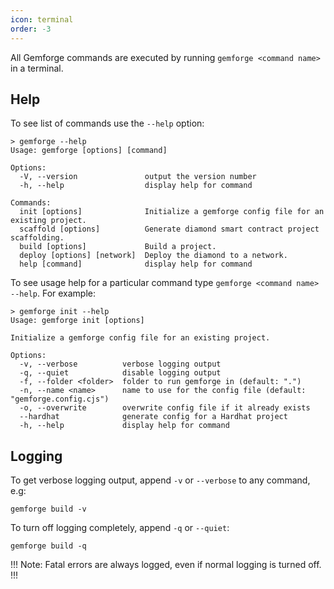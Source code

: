 ```yaml
---
icon: terminal
order: -3
---
```


All Gemforge commands are executed by running `gemforge <command name>` in a terminal.

## Help

To see list of commands use the `--help` option:

```shell
> gemforge --help
Usage: gemforge [options] [command]

Options:
  -V, --version               output the version number
  -h, --help                  display help for command

Commands:
  init [options]              Initialize a gemforge config file for an existing project.
  scaffold [options]          Generate diamond smart contract project scaffolding.
  build [options]             Build a project.
  deploy [options] [network]  Deploy the diamond to a network.
  help [command]              display help for command
```

To see usage help for a particular command type `gemforge <command name> --help`. For example:

```shell
> gemforge init --help
Usage: gemforge init [options]

Initialize a gemforge config file for an existing project.

Options:
  -v, --verbose          verbose logging output
  -q, --quiet            disable logging output
  -f, --folder <folder>  folder to run gemforge in (default: ".")
  -n, --name <name>      name to use for the config file (default: "gemforge.config.cjs")
  -o, --overwrite        overwrite config file if it already exists
  --hardhat              generate config for a Hardhat project
  -h, --help             display help for command
```

## Logging

To get verbose logging output, append `-v` or `--verbose` to any command, e.g:

```shell
gemforge build -v
```

To turn off logging completely, append `-q` or `--quiet`:

```shell
gemforge build -q
```

!!!
Note: Fatal errors are always logged, even if normal logging is turned off.
!!!